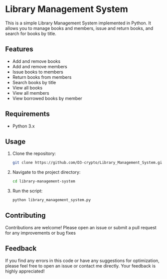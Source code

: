 # Library Management System

This is a simple Library Management System implemented in Python. It allows you to manage books and members, issue and return books, and search for books by title.

## Features

- Add and remove books
- Add and remove members
- Issue books to members
- Return books from members
- Search books by title
- View all books
- View all members
- View borrowed books by member

## Requirements

- Python 3.x

## Usage

1. Clone the repository:
   ```bash
   git clone https://github.com/D3-crypto/Library_Management_System.git
   ```
2. Navigate to the project directory:
   ```bash
   cd library-management-system
   ```
3. Run the script:
   ```bash
   python library_management_system.py
   ```

##  Contributing
Contributions are welcome! Please open an issue or submit a pull request for any improvements or bug fixes

##  Feedback
If you find any errors in this code or have any suggestions for optimization, please feel free to open an issue or contact me directly. Your feedback is highly appreciated!
